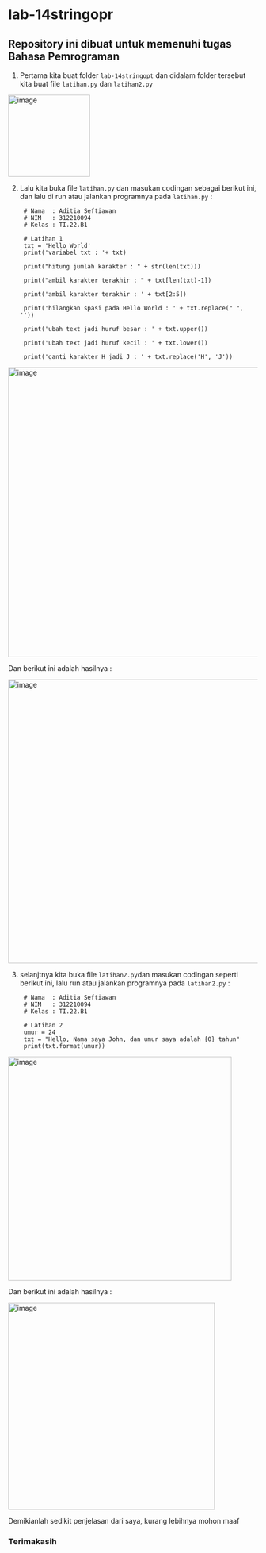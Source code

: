 # lab-14stringopr

## Repository ini dibuat untuk memenuhi tugas Bahasa Pemrograman

1. Pertama kita buat folder `lab-14stringopt` dan didalam folder tersebut kita buat file `latihan.py` dan `latihan2.py`

<img width="165" alt="image" src="https://user-images.githubusercontent.com/115475348/212919948-4a90f2f0-3f45-44aa-8282-7f855ce07311.png">

2. Lalu kita buka file `latihan.py` dan masukan codingan sebagai berikut ini, dan lalu di run atau jalankan programnya pada `latihan.py` :

        # Nama  : Aditia Seftiawan
        # NIM   : 312210094
        # Kelas : TI.22.B1

        # Latihan 1
        txt = 'Hello World'
        print('variabel txt : '+ txt)

        print("hitung jumlah karakter : " + str(len(txt)))

        print("ambil karakter terakhir : " + txt[len(txt)-1])

        print('ambil karakter terakhir : ' + txt[2:5])

        print('hilangkan spasi pada Hello World : ' + txt.replace(" ", ''))

        print('ubah text jadi huruf besar : ' + txt.upper())

        print('ubah text jadi huruf kecil : ' + txt.lower())

        print('ganti karakter H jadi J : ' + txt.replace('H', 'J'))
        
<img width="584" alt="image" src="https://user-images.githubusercontent.com/115475348/212921745-eacc6654-a5f5-4693-aa8e-99e88919a812.png">
        
Dan berikut ini adalah hasilnya :
        
<img width="572" alt="image" src="https://user-images.githubusercontent.com/115475348/212922006-0e771aae-8824-4f80-856d-81bbe5f85fc0.png">
        
3. selanjtnya kita buka file `latihan2.py`dan masukan codingan seperti berikut ini, lalu run atau jalankan programnya pada `latihan2.py` :
        
        # Nama  : Aditia Seftiawan
        # NIM   : 312210094
        # Kelas : TI.22.B1

        # Latihan 2
        umur = 24
        txt = "Hello, Nama saya John, dan umur saya adalah {0} tahun"
        print(txt.format(umur))
        
<img width="451" alt="image" src="https://user-images.githubusercontent.com/115475348/212923135-bbbb0619-df2e-4afd-9e71-b9886a6c8d87.png">

Dan berikut ini adalah hasilnya :

<img width="417" alt="image" src="https://user-images.githubusercontent.com/115475348/212923349-c64ca59f-b13f-4449-bdb9-7a65dc6fe785.png">


Demikianlah sedikit penjelasan dari saya, kurang lebihnya mohon maaf

### Terimakasih


